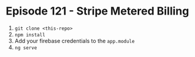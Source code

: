 # Episode 121 - Stripe Metered Billing

1.  `git clone <this-repo>`
2.  `npm install`
3.  Add your firebase credentials to the `app.module`
4.  `ng serve`
